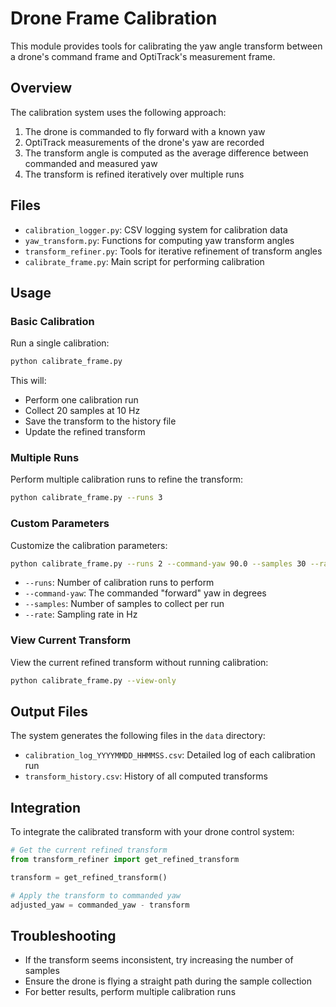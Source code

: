 # Drone Frame Calibration

This module provides tools for calibrating the yaw angle transform between a drone's command frame and OptiTrack's measurement frame.

## Overview

The calibration system uses the following approach:

1. The drone is commanded to fly forward with a known yaw
2. OptiTrack measurements of the drone's yaw are recorded
3. The transform angle is computed as the average difference between commanded and measured yaw
4. The transform is refined iteratively over multiple runs

## Files

- `calibration_logger.py`: CSV logging system for calibration data
- `yaw_transform.py`: Functions for computing yaw transform angles
- `transform_refiner.py`: Tools for iterative refinement of transform angles
- `calibrate_frame.py`: Main script for performing calibration

## Usage

### Basic Calibration

Run a single calibration:

```bash
python calibrate_frame.py
```

This will:
- Perform one calibration run
- Collect 20 samples at 10 Hz
- Save the transform to the history file
- Update the refined transform

### Multiple Runs

Perform multiple calibration runs to refine the transform:

```bash
python calibrate_frame.py --runs 3
```

### Custom Parameters

Customize the calibration parameters:

```bash
python calibrate_frame.py --runs 2 --command-yaw 90.0 --samples 30 --rate 5.0
```

- `--runs`: Number of calibration runs to perform
- `--command-yaw`: The commanded "forward" yaw in degrees
- `--samples`: Number of samples to collect per run
- `--rate`: Sampling rate in Hz

### View Current Transform

View the current refined transform without running calibration:

```bash
python calibrate_frame.py --view-only
```

## Output Files

The system generates the following files in the `data` directory:

- `calibration_log_YYYYMMDD_HHMMSS.csv`: Detailed log of each calibration run
- `transform_history.csv`: History of all computed transforms

## Integration

To integrate the calibrated transform with your drone control system:

```python
# Get the current refined transform
from transform_refiner import get_refined_transform

transform = get_refined_transform()

# Apply the transform to commanded yaw
adjusted_yaw = commanded_yaw - transform
```

## Troubleshooting

- If the transform seems inconsistent, try increasing the number of samples
- Ensure the drone is flying a straight path during the sample collection
- For better results, perform multiple calibration runs